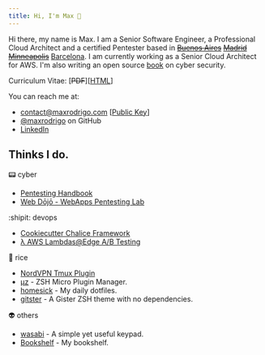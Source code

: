```yaml
---
title: Hi, I'm Max 👋
---
```


Hi there, my name is Max. I am a Senior Software Engineer, a Professional Cloud Architect and a certified Pentester based in ~~[Buenos Aires]( https://www.google.com.ar/maps/place/Buenos+Aires/ )~~  ~~[Madrid]( https://www.google.com.ar/maps/place/Madrid/ )~~  ~~[Minneapolis]( https://www.google.com.ar/maps/place/Minneapolis/ )~~ [Barcelona]( https://www.google.com.ar/maps/place/Barcelona/ ).
I am currently working as a Senior Cloud Architect for AWS. I'm also writing an open source [book](https://0xffsec.com/handbook) on cyber security.

Curriculum Vitae: [~~PDF~~][[HTML](cv.html)]

You can reach me at:
- [contact@maxrodrigo.com]( mailto:contact@maxrodrigo.com ) [[Public Key](/maxrodrigo-pubkey.gpg)]
- [@maxrodrigo]( https://github.com/maxrodrigo/ ) on GitHub
- [LinkedIn]( https://www.linkedin.com/in/maxrodrigo/ )

## Thinks I do.

:pager: cyber

- [Pentesting Handbook](https://0xffsec.com/handbook)
- [Web Dōjō - WebApps Pentesting Lab](https://github.com/0xffsec/webdojo)

:shipit: devops

- [Cookiecutter Chalice Framework](https://github.com/maxrodrigo/cookiecutter-chalice)
- [λ AWS Lambdas@Edge A/B Testing](https://github.com/maxrodrigo/ab-testing-lambdas)

:rice: rice

- [NordVPN Tmux Plugin](https://github.com/maxrodrigo/tmux-nordvpn)
- [μz](https://github.com/maxrodrigo/uz) - ZSH Micro Plugin Manager.
- [homesick](https://github.com/maxrodrigo/homesick) - My daily dotfiles.
- [gitster](https://github.com/maxrodrigo/gitster) -  A Gister ZSH theme with no dependencies.

:alien: others

- [wasabi](https://github.com/maxrodrigo/wasabi) - A simple yet useful keypad.
- [Bookshelf](bookshelf) - My bookshelf.
